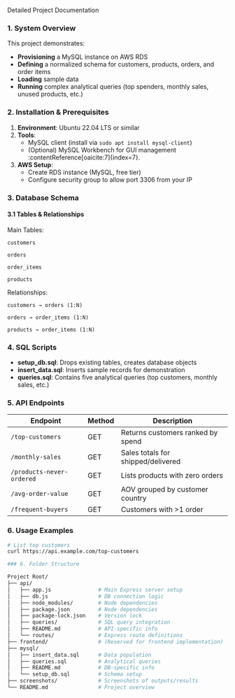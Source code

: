 Detailed Project Documentation

### 1. System Overview

This project demonstrates:  
- **Provisioning** a MySQL instance on AWS RDS  
- **Defining** a normalized schema for customers, products, orders, and order items  
- **Loading** sample data  
- **Running** complex analytical queries (top spenders, monthly sales, unused products, etc.)  


### 2. Installation & Prerequisites

1. **Environment**: Ubuntu 22.04 LTS or similar  
2. **Tools**:  
   - MySQL client (install via `sudo apt install mysql-client`)  
   - (Optional) MySQL Workbench for GUI management :contentReference[oaicite:7]{index=7}.  
3. **AWS Setup**:  
   - Create RDS instance (MySQL, free tier)  
   - Configure security group to allow port 3306 from your IP  

### 3. Database Schema

#### 3.1 Tables & Relationships

Main Tables:

	customers

	orders

	order_items

	products

Relationships:

	customers → orders (1:N)

	orders → order_items (1:N)

	products → order_items (1:N)


### 4. SQL Scripts

- **setup_db.sql**: Drops existing tables, creates database objects  
- **insert_data.sql**: Inserts sample records for demonstration  
- **queries.sql**: Contains five analytical queries (top customers, monthly sales, etc.)  


### 5. API Endpoints 

| Endpoint                 | Method | Description                         |
|--------------------------|--------|-------------------------------------|
| `/top-customers`         | GET    | Returns customers ranked by spend   |
| `/monthly-sales`         | GET    | Sales totals for shipped/delivered |
| `/products-never-ordered`| GET    | Lists products with zero orders     |
| `/avg-order-value`       | GET    | AOV grouped by customer country     |
| `/frequent-buyers`       | GET    | Customers with >1 order             |


### 6. Usage Examples

```bash
# List top customers
curl https://api.example.com/top-customers

### 6. Folder Structure

Project Root/
├── api/
│   ├── app.js               # Main Express server setup
│   ├── db.js                # DB connection logic
│   ├── node_modules/        # Node dependencies
│   ├── package.json         # Node dependencies
│   ├── package-lock.json    # Version lock
│   ├── queries/             # SQL query integration
│   ├── README.md            # API-specific info
│   └── routes/              # Express route definitions
├── frontend/                # (Reserved for frontend implementation)
├── mysql/
│   ├── insert_data.sql      # Data population
│   ├── queries.sql          # Analytical queries
│   ├── README.md            # DB-specific info
│   └── setup_db.sql         # Schema setup
├── screenshots/             # Screenshots of outputs/results
└── README.md                # Project overview

